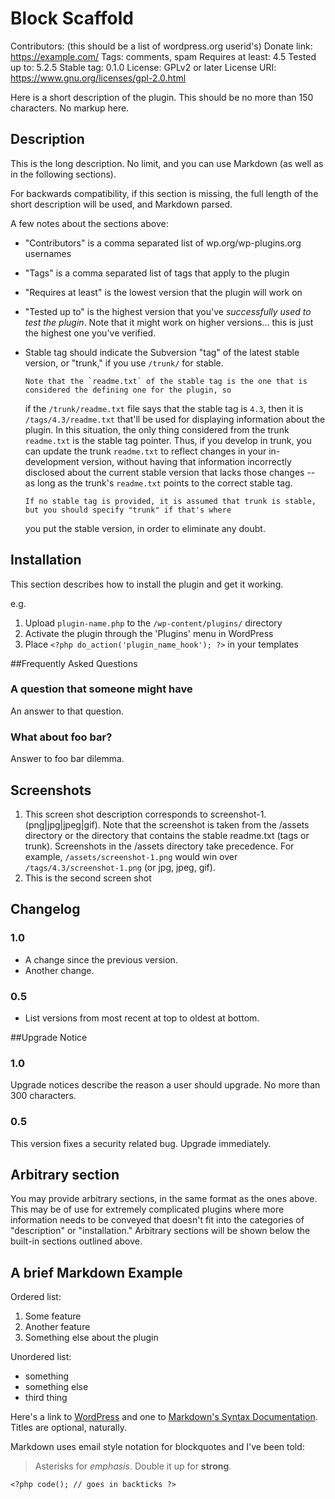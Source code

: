 # Block Scaffold

Contributors: (this should be a list of wordpress.org userid's)
Donate link: https://example.com/
Tags: comments, spam
Requires at least: 4.5
Tested up to: 5.2.5
Stable tag: 0.1.0
License: GPLv2 or later
License URI: https://www.gnu.org/licenses/gpl-2.0.html

Here is a short description of the plugin. This should be no more than 150 characters. No markup here.

## Description

This is the long description. No limit, and you can use Markdown (as well as in the following sections).

For backwards compatibility, if this section is missing, the full length of the short description will be used, and
Markdown parsed.

A few notes about the sections above:

-   "Contributors" is a comma separated list of wp.org/wp-plugins.org usernames
-   "Tags" is a comma separated list of tags that apply to the plugin
-   "Requires at least" is the lowest version that the plugin will work on
-   "Tested up to" is the highest version that you've _successfully used to test the plugin_. Note that it might work on
    higher versions... this is just the highest one you've verified.
-   Stable tag should indicate the Subversion "tag" of the latest stable version, or "trunk," if you use `/trunk/` for
    stable.

        Note that the `readme.txt` of the stable tag is the one that is considered the defining one for the plugin, so

    if the `/trunk/readme.txt` file says that the stable tag is `4.3`, then it is `/tags/4.3/readme.txt` that'll be used
    for displaying information about the plugin. In this situation, the only thing considered from the trunk `readme.txt`
    is the stable tag pointer. Thus, if you develop in trunk, you can update the trunk `readme.txt` to reflect changes in
    your in-development version, without having that information incorrectly disclosed about the current stable version
    that lacks those changes -- as long as the trunk's `readme.txt` points to the correct stable tag.

        If no stable tag is provided, it is assumed that trunk is stable, but you should specify "trunk" if that's where

    you put the stable version, in order to eliminate any doubt.

## Installation

This section describes how to install the plugin and get it working.

e.g.

1. Upload `plugin-name.php` to the `/wp-content/plugins/` directory
1. Activate the plugin through the 'Plugins' menu in WordPress
1. Place `<?php do_action('plugin_name_hook'); ?>` in your templates

##Frequently Asked Questions

### A question that someone might have

An answer to that question.

### What about foo bar?

Answer to foo bar dilemma.

## Screenshots

1. This screen shot description corresponds to screenshot-1.(png|jpg|jpeg|gif). Note that the screenshot is taken from
   the /assets directory or the directory that contains the stable readme.txt (tags or trunk). Screenshots in the /assets
   directory take precedence. For example, `/assets/screenshot-1.png` would win over `/tags/4.3/screenshot-1.png`
   (or jpg, jpeg, gif).
2. This is the second screen shot

## Changelog

### 1.0

-   A change since the previous version.
-   Another change.

### 0.5

-   List versions from most recent at top to oldest at bottom.

##Upgrade Notice

### 1.0

Upgrade notices describe the reason a user should upgrade. No more than 300 characters.

### 0.5

This version fixes a security related bug. Upgrade immediately.

## Arbitrary section

You may provide arbitrary sections, in the same format as the ones above. This may be of use for extremely complicated
plugins where more information needs to be conveyed that doesn't fit into the categories of "description" or
"installation." Arbitrary sections will be shown below the built-in sections outlined above.

## A brief Markdown Example

Ordered list:

1. Some feature
1. Another feature
1. Something else about the plugin

Unordered list:

-   something
-   something else
-   third thing

Here's a link to [WordPress](https://wordpress.org/ "Your favorite software") and one to [Markdown's Syntax Documentation][markdown syntax].
Titles are optional, naturally.

[markdown syntax]: https://daringfireball.net/projects/markdown/syntax "Markdown is what the parser uses to process much of the readme file"

Markdown uses email style notation for blockquotes and I've been told:

> Asterisks for _emphasis_. Double it up for **strong**.

`<?php code(); // goes in backticks ?>`
